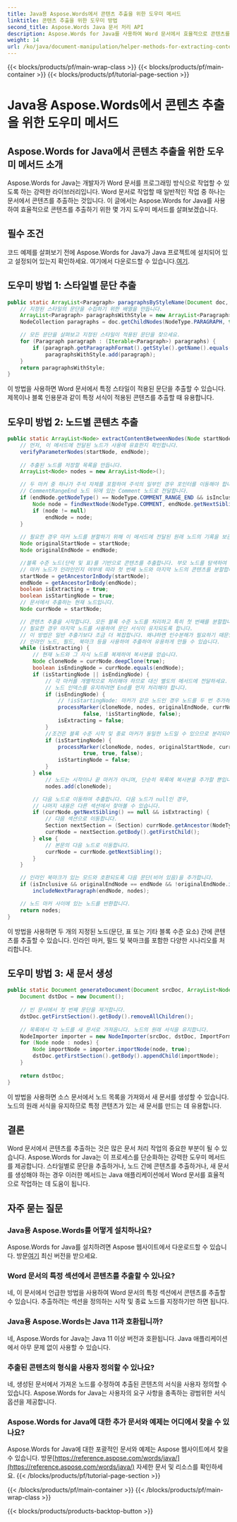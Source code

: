 ```yaml
---
title: Java용 Aspose.Words에서 콘텐츠 추출을 위한 도우미 메서드
linktitle: 콘텐츠 추출을 위한 도우미 방법
second_title: Aspose.Words Java 문서 처리 API
description: Aspose.Words for Java를 사용하여 Word 문서에서 효율적으로 콘텐츠를 추출하는 방법을 알아보세요. 이 포괄적인 가이드에서 도우미 메서드, 사용자 지정 서식 등을 살펴보세요.
weight: 14
url: /ko/java/document-manipulation/helper-methods-for-extracting-content/
---
```


{{< blocks/products/pf/main-wrap-class >}}
{{< blocks/products/pf/main-container >}}
{{< blocks/products/pf/tutorial-page-section >}}

# Java용 Aspose.Words에서 콘텐츠 추출을 위한 도우미 메서드


## Aspose.Words for Java에서 콘텐츠 추출을 위한 도우미 메서드 소개

Aspose.Words for Java는 개발자가 Word 문서를 프로그래밍 방식으로 작업할 수 있도록 하는 강력한 라이브러리입니다. Word 문서로 작업할 때 일반적인 작업 중 하나는 문서에서 콘텐츠를 추출하는 것입니다. 이 글에서는 Aspose.Words for Java를 사용하여 효율적으로 콘텐츠를 추출하기 위한 몇 가지 도우미 메서드를 살펴보겠습니다.

## 필수 조건

코드 예제를 살펴보기 전에 Aspose.Words for Java가 Java 프로젝트에 설치되어 있고 설정되어 있는지 확인하세요. 여기에서 다운로드할 수 있습니다.[여기](https://releases.aspose.com/words/java/).

## 도우미 방법 1: 스타일별 문단 추출

```java
public static ArrayList<Paragraph> paragraphsByStyleName(Document doc, String styleName) {
    // 지정된 스타일의 문단을 수집하기 위한 배열을 만듭니다.
    ArrayList<Paragraph> paragraphsWithStyle = new ArrayList<Paragraph>();
    NodeCollection paragraphs = doc.getChildNodes(NodeType.PARAGRAPH, true);

    // 모든 문단을 살펴보고 지정된 스타일이 적용된 문단을 찾으세요.
    for (Paragraph paragraph : (Iterable<Paragraph>) paragraphs) {
        if (paragraph.getParagraphFormat().getStyle().getName().equals(styleName))
            paragraphsWithStyle.add(paragraph);
    }
    return paragraphsWithStyle;
}
```

이 방법을 사용하면 Word 문서에서 특정 스타일이 적용된 문단을 추출할 수 있습니다. 제목이나 블록 인용문과 같이 특정 서식이 적용된 콘텐츠를 추출할 때 유용합니다.

## 도우미 방법 2: 노드별 콘텐츠 추출

```java
public static ArrayList<Node> extractContentBetweenNodes(Node startNode, Node endNode, boolean isInclusive) {
    // 먼저, 이 메서드에 전달된 노드가 사용에 유효한지 확인합니다.
    verifyParameterNodes(startNode, endNode);
    
    // 추출된 노드를 저장할 목록을 만듭니다.
    ArrayList<Node> nodes = new ArrayList<Node>();

    // 두 마커 중 하나가 주석 자체를 포함하여 주석의 일부인 경우 포인터를 이동해야 합니다.
    // CommentRangeEnd 노드 뒤에 있는 Comment 노드로 전달합니다.
    if (endNode.getNodeType() == NodeType.COMMENT_RANGE_END && isInclusive) {
        Node node = findNextNode(NodeType.COMMENT, endNode.getNextSibling());
        if (node != null)
            endNode = node;
    }
    
    // 필요한 경우 마커 노드를 분할하기 위해 이 메서드에 전달된 원래 노드의 기록을 보관합니다.
    Node originalStartNode = startNode;
    Node originalEndNode = endNode;

    //블록 수준 노드(단락 및 표)를 기반으로 콘텐츠를 추출합니다. 부모 노드를 탐색하여 찾습니다.
    // 마커 노드가 인라인인지 여부에 따라 첫 번째 노드와 마지막 노드의 콘텐츠를 분할합니다.
    startNode = getAncestorInBody(startNode);
    endNode = getAncestorInBody(endNode);
    boolean isExtracting = true;
    boolean isStartingNode = true;
    // 문서에서 추출하는 현재 노드입니다.
    Node currNode = startNode;

    // 콘텐츠 추출을 시작합니다. 모든 블록 수준 노드를 처리하고 특히 첫 번째를 분할합니다.
    // 필요한 경우 마지막 노드를 사용하여 문단 서식이 유지되도록 합니다.
    // 이 방법은 일반 추출기보다 조금 더 복잡합니다. 왜냐하면 인수분해가 필요하기 때문입니다.
    // 인라인 노드, 필드, 북마크 등을 사용하여 추출하여 유용하게 만들 수 있습니다.
    while (isExtracting) {
        // 현재 노드와 그 자식 노드를 복제하여 복사본을 얻습니다.
        Node cloneNode = currNode.deepClone(true);
        boolean isEndingNode = currNode.equals(endNode);
        if (isStartingNode || isEndingNode) {
            // 각 마커를 개별적으로 처리해야 하므로 대신 별도의 메서드에 전달하세요.
            // 노드 인덱스를 유지하려면 End를 먼저 처리해야 합니다.
            if (isEndingNode) {
                // !isStartingNode: 마커가 같은 노드인 경우 노드를 두 번 추가하지 않습니다.
                processMarker(cloneNode, nodes, originalEndNode, currNode, isInclusive,
                        false, !isStartingNode, false);
                isExtracting = false;
            }
            //조건은 블록 수준 시작 및 종료 마커가 동일한 노드일 수 있으므로 분리되어야 합니다.
            if (isStartingNode) {
                processMarker(cloneNode, nodes, originalStartNode, currNode, isInclusive,
                        true, true, false);
                isStartingNode = false;
            }
        } else
            // 노드는 시작이나 끝 마커가 아니며, 단순히 목록에 복사본을 추가할 뿐입니다.
            nodes.add(cloneNode);

        // 다음 노드로 이동하여 추출합니다. 다음 노드가 null인 경우,
        // 나머지 내용은 다른 섹션에서 찾아볼 수 있습니다.
        if (currNode.getNextSibling() == null && isExtracting) {
            // 다음 섹션으로 이동합니다.
            Section nextSection = (Section) currNode.getAncestor(NodeType.SECTION).getNextSibling();
            currNode = nextSection.getBody().getFirstChild();
        } else {
            // 본문의 다음 노드로 이동합니다.
            currNode = currNode.getNextSibling();
        }
    }

    // 인라인 북마크가 있는 모드와 호환되도록 다음 문단(비어 있음)을 추가합니다.
    if (isInclusive && originalEndNode == endNode && !originalEndNode.isComposite())
        includeNextParagraph(endNode, nodes);

    // 노드 마커 사이에 있는 노드를 반환합니다.
    return nodes;
}
```

이 방법을 사용하면 두 개의 지정된 노드(문단, 표 또는 기타 블록 수준 요소) 간에 콘텐츠를 추출할 수 있습니다. 인라인 마커, 필드 및 북마크를 포함한 다양한 시나리오를 처리합니다.

## 도우미 방법 3: 새 문서 생성

```java
public static Document generateDocument(Document srcDoc, ArrayList<Node> nodes) throws Exception {
    Document dstDoc = new Document();
    
    // 빈 문서에서 첫 번째 문단을 제거합니다.
    dstDoc.getFirstSection().getBody().removeAllChildren();
    
    // 목록에서 각 노드를 새 문서로 가져옵니다. 노드의 원래 서식을 유지합니다.
    NodeImporter importer = new NodeImporter(srcDoc, dstDoc, ImportFormatMode.KEEP_SOURCE_FORMATTING);
    for (Node node : nodes) {
        Node importNode = importer.importNode(node, true);
        dstDoc.getFirstSection().getBody().appendChild(importNode);
    }
    
    return dstDoc;
}
```

이 방법을 사용하면 소스 문서에서 노드 목록을 가져와서 새 문서를 생성할 수 있습니다. 노드의 원래 서식을 유지하므로 특정 콘텐츠가 있는 새 문서를 만드는 데 유용합니다.

## 결론

Word 문서에서 콘텐츠를 추출하는 것은 많은 문서 처리 작업의 중요한 부분이 될 수 있습니다. Aspose.Words for Java는 이 프로세스를 단순화하는 강력한 도우미 메서드를 제공합니다. 스타일별로 문단을 추출하거나, 노드 간에 콘텐츠를 추출하거나, 새 문서를 생성해야 하는 경우 이러한 메서드는 Java 애플리케이션에서 Word 문서를 효율적으로 작업하는 데 도움이 됩니다.

## 자주 묻는 질문

### Java용 Aspose.Words를 어떻게 설치하나요?

 Aspose.Words for Java를 설치하려면 Aspose 웹사이트에서 다운로드할 수 있습니다. 방문[여기](https://releases.aspose.com/words/java/) 최신 버전을 받으세요.

### Word 문서의 특정 섹션에서 콘텐츠를 추출할 수 있나요?

네, 이 문서에서 언급한 방법을 사용하여 Word 문서의 특정 섹션에서 콘텐츠를 추출할 수 있습니다. 추출하려는 섹션을 정의하는 시작 및 종료 노드를 지정하기만 하면 됩니다.

### Java용 Aspose.Words는 Java 11과 호환됩니까?

네, Aspose.Words for Java는 Java 11 이상 버전과 호환됩니다. Java 애플리케이션에서 아무 문제 없이 사용할 수 있습니다.

### 추출된 콘텐츠의 형식을 사용자 정의할 수 있나요?

네, 생성된 문서에서 가져온 노드를 수정하여 추출된 콘텐츠의 서식을 사용자 정의할 수 있습니다. Aspose.Words for Java는 사용자의 요구 사항을 충족하는 광범위한 서식 옵션을 제공합니다.

### Aspose.Words for Java에 대한 추가 문서와 예제는 어디에서 찾을 수 있나요?

 Aspose.Words for Java에 대한 포괄적인 문서와 예제는 Aspose 웹사이트에서 찾을 수 있습니다. 방문[https://reference.aspose.com/words/java/](https://reference.aspose.com/words/java/) 자세한 문서 및 리소스를 확인하세요.
{{< /blocks/products/pf/tutorial-page-section >}}

{{< /blocks/products/pf/main-container >}}
{{< /blocks/products/pf/main-wrap-class >}}

{{< blocks/products/products-backtop-button >}}
